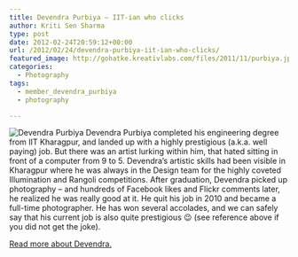 ```yaml
---
title: Devendra Purbiya – IIT-ian who clicks
author: Kriti Sen Sharma
type: post
date: 2012-02-24T20:59:12+00:00
url: /2012/02/24/devendra-purbiya-iit-ian-who-clicks/
featured_image: http://gohatke.kreativlabs.com/files/2011/11/purbiya.jpg
categories:
  - Photography
tags:
  - member_devendra_purbiya
  - photography

---
```

<img decoding="async" src="http://gohatke.kreativlabs.com/files/2011/11/purbiya.jpg" alt="Devendra Purbiya" />  
Devendra Purbiya completed his engineering degree from IIT Kharagpur, and landed up with a highly prestigious (a.k.a. well paying) job. But there was an artist lurking within him, that hated sitting in front of a computer from 9 to 5. Devendra&#8217;s artistic skills had been visible in Kharagpur where he was always in the Design team for the highly coveted Illumination and Rangoli competitions. After graduation, Devendra picked up photography &#8211; and hundreds of Facebook likes and Flickr comments later, he realized he was really good at it. He quit his job in 2010 and became a full-time photographer. He has won several accolades, and we can safely say that his current job is also quite prestigious 😉 (see reference above if you did not get the joke).

[Read more about Devendra.][1]

 [1]: http://cam-dev.in/about/